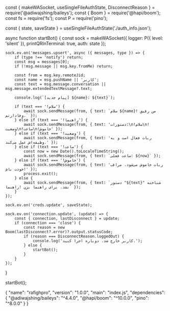 const { makeWASocket, useSingleFileAuthState, DisconnectReason } = require('@adiwajshing/baileys');
const { Boom } = require('@hapi/boom');
const fs = require('fs');
const P = require('pino');

const { state, saveState } = useSingleFileAuthState('./auth_info.json');

async function startBot() {
    const sock = makeWASocket({
        logger: P({ level: 'silent' }),
        printQRInTerminal: true,
        auth: state
    });

    sock.ev.on('messages.upsert', async ({ messages, type }) => {
        if (type !== 'notify') return;
        const msg = messages[0];
        if (!msg.message || msg.key.fromMe) return;

        const from = msg.key.remoteJid;
        const name = msg.pushName || 'کاربر';
        const text = msg.message.conversation || msg.message.extendedTextMessage?.text;

        console.log(`[پیام جدید] ${name}: ${text}`);

        if (text === '!سلام') {
            await sock.sendMessage(from, { text: `سلام ${name}! من رفیق وفادارتم.` });
        } else if (text === '!راهنما') {
            await sock.sendMessage(from, { text: 'دستورات:\n!سلام\n!وضعیت\n!ساعت\n!خاموش' });
        } else if (text === '!وضعیت') {
            await sock.sendMessage(from, { text: 'ربات فعال است و به وظیفه‌اش عمل می‌کند.' });
        } else if (text === '!ساعت') {
            const now = new Date().toLocaleTimeString();
            await sock.sendMessage(from, { text: `ساعت فعلی: ${now}` });
        } else if (text === '!خاموش') {
            await sock.sendMessage(from, { text: 'ربات خاموش می‌شود. مراقب خودت باش!' });
            process.exit();
        } else {
            await sock.sendMessage(from, { text: `دستور "${text}" شناخته نشد. برای راهنما بزن !راهنما` });
        }
    });

    sock.ev.on('creds.update', saveState);

    sock.ev.on('connection.update', (update) => {
        const { connection, lastDisconnect } = update;
        if (connection === 'close') {
            const reason = new Boom(lastDisconnect?.error)?.output.statusCode;
            if (reason === DisconnectReason.loggedOut) {
                console.log('کاربر خارج شد. دوباره اجرا کنید.');
            } else {
                startBot();
            }
        }
    });
}

startBot();


{
  "name": "rafighpro",
  "version": "1.0.0",
  "main": "index.js",
  "dependencies": {
    "@adiwajshing/baileys": "^4.4.0",
    "@hapi/boom": "^10.0.0",
    "pino": "^8.0.0"
  }
}

